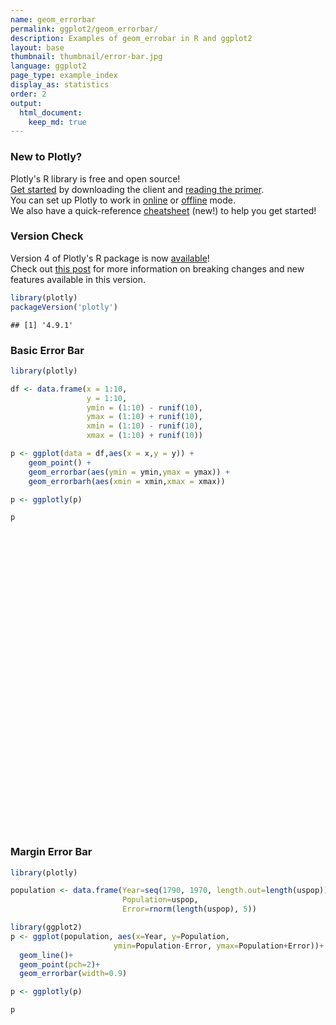 ```yaml
---
name: geom_errorbar
permalink: ggplot2/geom_errorbar/
description: Examples of geom_errobar in R and ggplot2
layout: base
thumbnail: thumbnail/error-bar.jpg
language: ggplot2
page_type: example_index
display_as: statistics
order: 2
output:
  html_document:
    keep_md: true
---
```




### New to Plotly?

Plotly's R library is free and open source!<br>
[Get started](https://plot.ly/r/getting-started/) by downloading the client and [reading the primer](https://plot.ly/r/getting-started/).<br>
You can set up Plotly to work in [online](https://plot.ly/r/getting-started/#hosting-graphs-in-your-online-plotly-account) or [offline](https://plot.ly/r/offline/) mode.<br>
We also have a quick-reference [cheatsheet](https://images.plot.ly/plotly-documentation/images/r_cheat_sheet.pdf) (new!) to help you get started!

### Version Check

Version 4 of Plotly's R package is now [available](https://plot.ly/r/getting-started/#installation)!<br>
Check out [this post](http://moderndata.plot.ly/upgrading-to-plotly-4-0-and-above/) for more information on breaking changes and new features available in this version.


```r
library(plotly)
packageVersion('plotly')
```

```
## [1] '4.9.1'
```

### Basic Error Bar


```r
library(plotly)

df <- data.frame(x = 1:10,
                 y = 1:10,
                 ymin = (1:10) - runif(10),
                 ymax = (1:10) + runif(10),
                 xmin = (1:10) - runif(10),
                 xmax = (1:10) + runif(10))

p <- ggplot(data = df,aes(x = x,y = y)) + 
    geom_point() + 
    geom_errorbar(aes(ymin = ymin,ymax = ymax)) + 
    geom_errorbarh(aes(xmin = xmin,xmax = xmax))

p <- ggplotly(p)

p
```

<div id="htmlwidget-7407259de2670b9ad34f" style="width:672px;height:480px;" class="plotly html-widget"></div>
<script type="application/json" data-for="htmlwidget-7407259de2670b9ad34f">{"x":{"data":[{"x":[1,2,3,4,5,6,7,8,9,10],"y":[1,2,3,4,5,6,7,8,9,10],"text":["x:  1<br />y:  1","x:  2<br />y:  2","x:  3<br />y:  3","x:  4<br />y:  4","x:  5<br />y:  5","x:  6<br />y:  6","x:  7<br />y:  7","x:  8<br />y:  8","x:  9<br />y:  9","x: 10<br />y: 10"],"type":"scatter","mode":"markers","marker":{"autocolorscale":false,"color":"rgba(0,0,0,1)","opacity":1,"size":5.66929133858268,"symbol":"circle","line":{"width":1.88976377952756,"color":"rgba(0,0,0,1)"}},"hoveron":"points","showlegend":false,"xaxis":"x","yaxis":"y","hoverinfo":"text","frame":null},{"x":[1,2,3,4,5,6,7,8,9,10],"y":[1,2,3,4,5,6,7,8,9,10],"text":["ymin: 0.9247583<br />ymax:  1.883140<br />x:  1<br />y:  1","ymin: 1.2439833<br />ymax:  2.834524<br />x:  2<br />y:  2","ymin: 2.2831024<br />ymax:  3.987013<br />x:  3<br />y:  3","ymin: 3.2754943<br />ymax:  4.757368<br />x:  4<br />y:  4","ymin: 4.8675480<br />ymax:  5.850977<br />x:  5<br />y:  5","ymin: 5.7309738<br />ymax:  6.108399<br />x:  6<br />y:  6","ymin: 6.1031669<br />ymax:  7.910918<br />x:  7<br />y:  7","ymin: 7.8235724<br />ymax:  8.671196<br />x:  8<br />y:  8","ymin: 8.5449527<br />ymax:  9.024241<br />x:  9<br />y:  9","ymin: 9.8483845<br />ymax: 10.956730<br />x: 10<br />y: 10"],"type":"scatter","mode":"lines","opacity":1,"line":{"color":"transparent"},"error_y":{"array":[0.883139805868268,0.834524319507182,0.987012595403939,0.757367789745331,0.850977319292724,0.108399092452601,0.910917746368796,0.671195713337511,0.0242409016937017,0.956730029080063],"arrayminus":[0.0752417074982077,0.756016718689352,0.716897625243291,0.724505748832598,0.132452019490302,0.269026161171496,0.896833079401404,0.176427551778033,0.455047256778926,0.151615549344569],"type":"data","width":18.5056493383791,"symmetric":false,"color":"rgba(0,0,0,1)"},"showlegend":false,"xaxis":"x","yaxis":"y","hoverinfo":"text","frame":null},{"x":[1,2,3,4,5,6,7,8,9,10],"y":[1,2,3,4,5,6,7,8,9,10],"text":["xmin: 0.958655<br />xmax:  1.272131<br />x:  1<br />y:  1","xmin: 1.057155<br />xmax:  2.595033<br />x:  2<br />y:  2","xmin: 2.027438<br />xmax:  3.971729<br />x:  3<br />y:  3","xmin: 3.221363<br />xmax:  4.649174<br />x:  4<br />y:  4","xmin: 4.278907<br />xmax:  5.462358<br />x:  5<br />y:  5","xmin: 5.661895<br />xmax:  6.254969<br />x:  6<br />y:  6","xmin: 6.787000<br />xmax:  7.959097<br />x:  7<br />y:  7","xmin: 7.237919<br />xmax:  8.876793<br />x:  8<br />y:  8","xmin: 8.990156<br />xmax:  9.333452<br />x:  9<br />y:  9","xmin: 9.766307<br />xmax: 10.453610<br />x: 10<br />y: 10"],"type":"scatter","mode":"lines","opacity":1,"line":{"color":"transparent"},"error_x":{"array":[0.272131040459499,0.595033145043999,0.971729278564453,0.649174118414521,0.462358040036634,0.254968610592186,0.959096625680104,0.876793398987502,0.333451895508915,0.453609644901007],"arrayminus":[0.0413450363557786,0.942844739183784,0.972562365001068,0.778636645758525,0.721093234606087,0.338104514405131,0.213000463088974,0.762081111781299,0.0098441073205322,0.233693008776754],"type":"data","width":12.5792723115988,"symmetric":false,"color":"rgba(0,0,0,1)"},"showlegend":false,"xaxis":"x","yaxis":"y","hoverinfo":"text","frame":null}],"layout":{"margin":{"t":26.2283105022831,"r":7.30593607305936,"b":40.1826484018265,"l":31.4155251141553},"plot_bgcolor":"rgba(235,235,235,1)","paper_bgcolor":"rgba(255,255,255,1)","font":{"color":"rgba(0,0,0,1)","family":"","size":14.6118721461187},"xaxis":{"domain":[0,1],"automargin":true,"type":"linear","autorange":false,"range":[0.0548195177549497,10.9487901271461],"tickmode":"array","ticktext":["2.5","5.0","7.5","10.0"],"tickvals":[2.5,5,7.5,10],"categoryorder":"array","categoryarray":["2.5","5.0","7.5","10.0"],"nticks":null,"ticks":"outside","tickcolor":"rgba(51,51,51,1)","ticklen":3.65296803652968,"tickwidth":0.66417600664176,"showticklabels":true,"tickfont":{"color":"rgba(77,77,77,1)","family":"","size":11.689497716895},"tickangle":-0,"showline":false,"linecolor":null,"linewidth":0,"showgrid":true,"gridcolor":"rgba(255,255,255,1)","gridwidth":0.66417600664176,"zeroline":false,"anchor":"y","title":{"text":"x","font":{"color":"rgba(0,0,0,1)","family":"","size":14.6118721461187}},"hoverformat":".2f"},"yaxis":{"domain":[0,1],"automargin":true,"type":"linear","autorange":false,"range":[0.0296634985459969,11.4770665305341],"tickmode":"array","ticktext":["3","6","9"],"tickvals":[3,6,9],"categoryorder":"array","categoryarray":["3","6","9"],"nticks":null,"ticks":"outside","tickcolor":"rgba(51,51,51,1)","ticklen":3.65296803652968,"tickwidth":0.66417600664176,"showticklabels":true,"tickfont":{"color":"rgba(77,77,77,1)","family":"","size":11.689497716895},"tickangle":-0,"showline":false,"linecolor":null,"linewidth":0,"showgrid":true,"gridcolor":"rgba(255,255,255,1)","gridwidth":0.66417600664176,"zeroline":false,"anchor":"x","title":{"text":"y","font":{"color":"rgba(0,0,0,1)","family":"","size":14.6118721461187}},"hoverformat":".2f"},"shapes":[{"type":"rect","fillcolor":null,"line":{"color":null,"width":0,"linetype":[]},"yref":"paper","xref":"paper","x0":0,"x1":1,"y0":0,"y1":1}],"showlegend":false,"legend":{"bgcolor":"rgba(255,255,255,1)","bordercolor":"transparent","borderwidth":1.88976377952756,"font":{"color":"rgba(0,0,0,1)","family":"","size":11.689497716895}},"hovermode":"closest","barmode":"relative"},"config":{"doubleClick":"reset","showSendToCloud":false},"source":"A","attrs":{"41974736b0f1":{"x":{},"y":{},"type":"scatter"},"419753ea8cda":{"ymin":{},"ymax":{},"x":{},"y":{}},"4197af7f0de":{"xmin":{},"xmax":{},"x":{},"y":{}}},"cur_data":"41974736b0f1","visdat":{"41974736b0f1":["function (y) ","x"],"419753ea8cda":["function (y) ","x"],"4197af7f0de":["function (y) ","x"]},"highlight":{"on":"plotly_click","persistent":false,"dynamic":false,"selectize":false,"opacityDim":0.2,"selected":{"opacity":1},"debounce":0},"shinyEvents":["plotly_hover","plotly_click","plotly_selected","plotly_relayout","plotly_brushed","plotly_brushing","plotly_clickannotation","plotly_doubleclick","plotly_deselect","plotly_afterplot","plotly_sunburstclick"],"base_url":"https://plot.ly"},"evals":[],"jsHooks":[]}</script>

### Margin Error Bar


```r
library(plotly)

population <- data.frame(Year=seq(1790, 1970, length.out=length(uspop)), 
                         Population=uspop, 
                         Error=rnorm(length(uspop), 5))

library(ggplot2)
p <- ggplot(population, aes(x=Year, y=Population, 
                       ymin=Population-Error, ymax=Population+Error))+
  geom_line()+
  geom_point(pch=2)+
  geom_errorbar(width=0.9)

p <- ggplotly(p)

p
```

<div id="htmlwidget-503d410c074f65f6412a" style="width:672px;height:480px;" class="plotly html-widget"></div>
<script type="application/json" data-for="htmlwidget-503d410c074f65f6412a">{"x":{"data":[{"x":[1790,1800,1810,1820,1830,1840,1850,1860,1870,1880,1890,1900,1910,1920,1930,1940,1950,1960,1970],"y":[3.93,5.31,7.24,9.64,12.9,17.1,23.2,31.4,39.8,50.2,62.9,76,92,105.7,122.8,131.7,151.3,179.3,203.2],"text":["Year: 1790<br />Population:   3.93<br />Population - Error:  -1.3218792<br />Population + Error:   9.181879","Year: 1800<br />Population:   5.31<br />Population - Error:   0.5056383<br />Population + Error:  10.114362","Year: 1810<br />Population:   7.24<br />Population - Error:   3.6345199<br />Population + Error:  10.845480","Year: 1820<br />Population:   9.64<br />Population - Error:   3.0374012<br />Population + Error:  16.242599","Year: 1830<br />Population:  12.90<br />Population - Error:   8.6395433<br />Population + Error:  17.160457","Year: 1840<br />Population:  17.10<br />Population - Error:  11.4460758<br />Population + Error:  22.753924","Year: 1850<br />Population:  23.20<br />Population - Error:  15.7333655<br />Population + Error:  30.666635","Year: 1860<br />Population:  31.40<br />Population - Error:  27.6292748<br />Population + Error:  35.170725","Year: 1870<br />Population:  39.80<br />Population - Error:  33.4486318<br />Population + Error:  46.151368","Year: 1880<br />Population:  50.20<br />Population - Error:  44.9803208<br />Population + Error:  55.419679","Year: 1890<br />Population:  62.90<br />Population - Error:  56.7078601<br />Population + Error:  69.092140","Year: 1900<br />Population:  76.00<br />Population - Error:  70.2287292<br />Population + Error:  81.771271","Year: 1910<br />Population:  92.00<br />Population - Error:  86.8660805<br />Population + Error:  97.133919","Year: 1920<br />Population: 105.70<br />Population - Error:  98.0176053<br />Population + Error: 113.382395","Year: 1930<br />Population: 122.80<br />Population - Error: 118.4198270<br />Population + Error: 127.180173","Year: 1940<br />Population: 131.70<br />Population - Error: 126.9235776<br />Population + Error: 136.476422","Year: 1950<br />Population: 151.30<br />Population - Error: 149.1007864<br />Population + Error: 153.499214","Year: 1960<br />Population: 179.30<br />Population - Error: 174.6955442<br />Population + Error: 183.904456","Year: 1970<br />Population: 203.20<br />Population - Error: 197.5561282<br />Population + Error: 208.843872"],"type":"scatter","mode":"lines+markers","line":{"width":1.88976377952756,"color":"transparent","dash":"solid"},"hoveron":"points","showlegend":false,"xaxis":"x","yaxis":"y","hoverinfo":"text","marker":{"autocolorscale":false,"color":"rgba(0,0,0,1)","opacity":1,"size":5.66929133858268,"symbol":"triangle-up-open","line":{"width":1.88976377952756,"color":"rgba(0,0,0,1)"}},"opacity":1,"error_y":{"array":[5.25187915275294,4.80436173518854,3.60548014108546,6.6025987517781,4.26045672151984,5.65392420203898,7.46663452949021,3.77072518437409,6.35136818125627,5.2196791700064,6.19213987478316,5.77127082010864,5.13391948826651,7.68239469356192,4.38017301916447,4.77642237497491,2.19921360969101,4.60445582868846,5.64387180596253],"arrayminus":[5.25187915275294,4.80436173518854,3.60548014108546,6.6025987517781,4.26045672151984,5.65392420203898,7.46663452949021,3.77072518437409,6.35136818125627,5.2196791700064,6.19213987478315,5.77127082010864,5.13391948826651,7.68239469356192,4.38017301916447,4.77642237497493,2.19921360969101,4.60445582868846,5.64387180596253],"type":"data","width":1.01311623699693,"symmetric":false,"color":"rgba(0,0,0,1)"},"frame":null}],"layout":{"margin":{"t":26.2283105022831,"r":7.30593607305936,"b":40.1826484018265,"l":43.1050228310502},"plot_bgcolor":"rgba(235,235,235,1)","paper_bgcolor":"rgba(255,255,255,1)","font":{"color":"rgba(0,0,0,1)","family":"","size":14.6118721461187},"xaxis":{"domain":[0,1],"automargin":true,"type":"linear","autorange":false,"range":[1780.505,1979.495],"tickmode":"array","ticktext":["1800","1850","1900","1950"],"tickvals":[1800,1850,1900,1950],"categoryorder":"array","categoryarray":["1800","1850","1900","1950"],"nticks":null,"ticks":"outside","tickcolor":"rgba(51,51,51,1)","ticklen":3.65296803652968,"tickwidth":0.66417600664176,"showticklabels":true,"tickfont":{"color":"rgba(77,77,77,1)","family":"","size":11.689497716895},"tickangle":-0,"showline":false,"linecolor":null,"linewidth":0,"showgrid":true,"gridcolor":"rgba(255,255,255,1)","gridwidth":0.66417600664176,"zeroline":false,"anchor":"y","title":{"text":"Year","font":{"color":"rgba(0,0,0,1)","family":"","size":14.6118721461187}},"hoverformat":".2f"},"yaxis":{"domain":[0,1],"automargin":true,"type":"linear","autorange":false,"range":[-11.8301667006887,219.352159353898],"tickmode":"array","ticktext":["0","50","100","150","200"],"tickvals":[0,50,100,150,200],"categoryorder":"array","categoryarray":["0","50","100","150","200"],"nticks":null,"ticks":"outside","tickcolor":"rgba(51,51,51,1)","ticklen":3.65296803652968,"tickwidth":0.66417600664176,"showticklabels":true,"tickfont":{"color":"rgba(77,77,77,1)","family":"","size":11.689497716895},"tickangle":-0,"showline":false,"linecolor":null,"linewidth":0,"showgrid":true,"gridcolor":"rgba(255,255,255,1)","gridwidth":0.66417600664176,"zeroline":false,"anchor":"x","title":{"text":"Population","font":{"color":"rgba(0,0,0,1)","family":"","size":14.6118721461187}},"hoverformat":".2f"},"shapes":[{"type":"rect","fillcolor":null,"line":{"color":null,"width":0,"linetype":[]},"yref":"paper","xref":"paper","x0":0,"x1":1,"y0":0,"y1":1}],"showlegend":false,"legend":{"bgcolor":"rgba(255,255,255,1)","bordercolor":"transparent","borderwidth":1.88976377952756,"font":{"color":"rgba(0,0,0,1)","family":"","size":11.689497716895}},"hovermode":"closest","barmode":"relative"},"config":{"doubleClick":"reset","showSendToCloud":false},"source":"A","attrs":{"41972c3e2eed":{"x":{},"y":{},"ymin":{},"ymax":{},"type":"scatter"},"419721b6d14f":{"x":{},"y":{},"ymin":{},"ymax":{}},"419762291651":{"x":{},"y":{},"ymin":{},"ymax":{}}},"cur_data":"41972c3e2eed","visdat":{"41972c3e2eed":["function (y) ","x"],"419721b6d14f":["function (y) ","x"],"419762291651":["function (y) ","x"]},"highlight":{"on":"plotly_click","persistent":false,"dynamic":false,"selectize":false,"opacityDim":0.2,"selected":{"opacity":1},"debounce":0},"shinyEvents":["plotly_hover","plotly_click","plotly_selected","plotly_relayout","plotly_brushed","plotly_brushing","plotly_clickannotation","plotly_doubleclick","plotly_deselect","plotly_afterplot","plotly_sunburstclick"],"base_url":"https://plot.ly"},"evals":[],"jsHooks":[]}</script>
